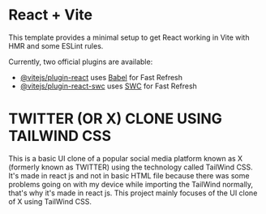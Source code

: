 # React + Vite

This template provides a minimal setup to get React working in Vite with HMR and some ESLint rules.

Currently, two official plugins are available:

- [@vitejs/plugin-react](https://github.com/vitejs/vite-plugin-react/blob/main/packages/plugin-react/README.md) uses [Babel](https://babeljs.io/) for Fast Refresh
- [@vitejs/plugin-react-swc](https://github.com/vitejs/vite-plugin-react-swc) uses [SWC](https://swc.rs/) for Fast Refresh


# TWITTER (OR X) CLONE USING TAILWIND CSS

This is a basic UI clone of a popular social media platform known as X (formerly known as TWITTER) using the technology called TailWind CSS. It's made in react js and not in basic HTML file because there was some problems going on with my device while importing the TailWind normally, that's why it's made in react js. This project mainly focuses of the UI clone of X using TailWind CSS.